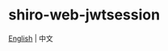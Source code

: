 # shiro-web-jwtsession


[English](https://github.com/codflow/shiro-web-jwtsession/blob/master/README.md) |  中文